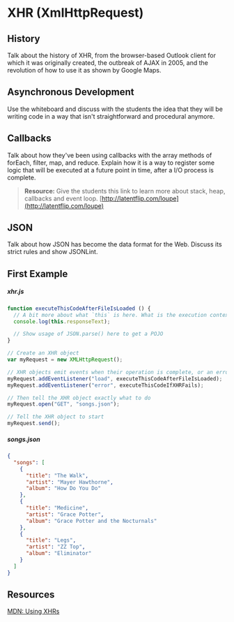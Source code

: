 # XHR (XmlHttpRequest)

## History

Talk about the history of XHR, from the browser-based Outlook client for which it was originally created, the outbreak of AJAX in 2005, and the revolution of how to use it as shown by Google Maps.

## Asynchronous Development

Use the whiteboard and discuss with the students the idea that they will be writing code in a way that isn't straightforward and procedural anymore.

## Callbacks

Talk about how they've been using callbacks with the array methods of forEach, filter, map, and reduce. Explain how it is a way to register some logic that will be executed at a future point in time, after a I/O process is complete.

> **Resource:** Give the students this link to learn more about stack, heap, callbacks and event loop. [http://latentflip.com/loupe](http://latentflip.com/loupe)

## JSON

Talk about how JSON has become the data format for the Web. Discuss its strict rules and show JSONLint.

## First Example

##### xhr.js

```js
function executeThisCodeAfterFileIsLoaded () {
  // A bit more about what `this` is here. What is the execution context?
  console.log(this.responseText);

  // Show usage of JSON.parse() here to get a POJO
}

// Create an XHR object
var myRequest = new XMLHttpRequest();

// XHR objects emit events when their operation is complete, or an error occurs
myRequest.addEventListener("load", executeThisCodeAfterFileIsLoaded);
myRequest.addEventListener("error", executeThisCodeIfXHRFails);

// Then tell the XHR object exactly what to do
myRequest.open("GET", "songs.json");

// Tell the XHR object to start
myRequest.send();
```

##### songs.json

```json
{
  "songs": [
    {
      "title": "The Walk",
      "artist": "Mayer Hawthorne",
      "album": "How Do You Do"
    },
    {
      "title": "Medicine",
      "artist": "Grace Potter",
      "album": "Grace Potter and the Nocturnals"      
    },
    {
      "title": "Legs",
      "artist": "ZZ Top",
      "album": "Eliminator"
    }
  ]
}
```

## Resources

[MDN: Using XHRs](https://developer.mozilla.org/en-US/docs/Web/API/XMLHttpRequest/Using_XMLHttpRequest)